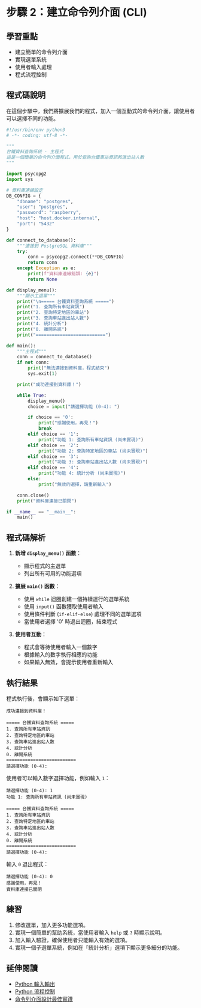 # 步驟 2：建立命令列介面 (CLI)

## 學習重點
- 建立簡單的命令列介面
- 實現選單系統
- 使用者輸入處理
- 程式流程控制

## 程式碼說明

在這個步驟中，我們將擴展我們的程式，加入一個互動式的命令列介面，讓使用者可以選擇不同的功能。

```python
#!/usr/bin/env python3
# -*- coding: utf-8 -*-

"""
台鐵資料查詢系統 - 主程式
這是一個簡單的命令列介面程式，用於查詢台鐵車站資訊和進出站人數
"""

import psycopg2
import sys

# 資料庫連線設定
DB_CONFIG = {
    "dbname": "postgres",
    "user": "postgres",
    "password": "raspberry",
    "host": "host.docker.internal",
    "port": "5432"
}

def connect_to_database():
    """連接到 PostgreSQL 資料庫"""
    try:
        conn = psycopg2.connect(**DB_CONFIG)
        return conn
    except Exception as e:
        print(f"資料庫連線錯誤: {e}")
        return None

def display_menu():
    """顯示主選單"""
    print("\n===== 台鐵資料查詢系統 =====")
    print("1. 查詢所有車站資訊")
    print("2. 查詢特定地區的車站")
    print("3. 查詢車站進出站人數")
    print("4. 統計分析")
    print("0. 離開系統")
    print("==========================")

def main():
    """主程式"""
    conn = connect_to_database()
    if not conn:
        print("無法連接到資料庫，程式結束")
        sys.exit(1)

    print("成功連接到資料庫！")

    while True:
        display_menu()
        choice = input("請選擇功能 (0-4): ")

        if choice == '0':
            print("感謝使用，再見！")
            break
        elif choice == '1':
            print("功能 1: 查詢所有車站資訊 (尚未實現)")
        elif choice == '2':
            print("功能 2: 查詢特定地區的車站 (尚未實現)")
        elif choice == '3':
            print("功能 3: 查詢車站進出站人數 (尚未實現)")
        elif choice == '4':
            print("功能 4: 統計分析 (尚未實現)")
        else:
            print("無效的選擇，請重新輸入")

    conn.close()
    print("資料庫連接已關閉")

if __name__ == "__main__":
    main()
```

## 程式碼解析

1. **新增 `display_menu()` 函數**：
   - 顯示程式的主選單
   - 列出所有可用的功能選項

2. **擴展 `main()` 函數**：
   - 使用 `while` 迴圈創建一個持續運行的選單系統
   - 使用 `input()` 函數獲取使用者輸入
   - 使用條件判斷 (`if-elif-else`) 處理不同的選單選項
   - 當使用者選擇 '0' 時退出迴圈，結束程式

3. **使用者互動**：
   - 程式會等待使用者輸入一個數字
   - 根據輸入的數字執行相應的功能
   - 如果輸入無效，會提示使用者重新輸入

## 執行結果

程式執行後，會顯示如下選單：

```
成功連接到資料庫！

===== 台鐵資料查詢系統 =====
1. 查詢所有車站資訊
2. 查詢特定地區的車站
3. 查詢車站進出站人數
4. 統計分析
0. 離開系統
==========================
請選擇功能 (0-4):
```

使用者可以輸入數字選擇功能，例如輸入 `1`：

```
請選擇功能 (0-4): 1
功能 1: 查詢所有車站資訊 (尚未實現)

===== 台鐵資料查詢系統 =====
1. 查詢所有車站資訊
2. 查詢特定地區的車站
3. 查詢車站進出站人數
4. 統計分析
0. 離開系統
==========================
請選擇功能 (0-4):
```

輸入 `0` 退出程式：

```
請選擇功能 (0-4): 0
感謝使用，再見！
資料庫連接已關閉
```

## 練習

1. 修改選單，加入更多功能選項。
2. 實現一個簡單的幫助系統，當使用者輸入 `help` 或 `?` 時顯示說明。
3. 加入輸入驗證，確保使用者只能輸入有效的選項。
4. 實現一個子選單系統，例如在「統計分析」選項下顯示更多細分的功能。

## 延伸閱讀

- [Python 輸入輸出](https://docs.python.org/3/tutorial/inputoutput.html)
- [Python 流程控制](https://docs.python.org/3/tutorial/controlflow.html)
- [命令列介面設計最佳實踐](https://clig.dev/)